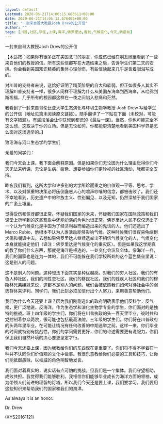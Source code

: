 ```yaml
---
layout: default
Lastmod: 2020-06-21T14:06:15.663511+00:00
date: 2020-06-21T14:06:13.676405+00:00
title: "一封来自哥大教授Josh Drew的公开信"
author: ""
tags: [川普,社区,学生,上课,海洋,佛罗里达,看到,气候变化,今天,新语丝]
---
```


一封来自哥大教授Josh Drew的公开信

【木遥按：如果你有很多正在美国念书的朋友，你应该已经在朋友圈里看到了一些来自他们的教授的信。所有这些信都写在大选结束之后，告诉学生们第二天的安排。你会看到美国知识精英的集体心理创伤，有些信读起来几乎是含着眼泪写成的。

对川普的支持者来说，这恰好证明了精英阶层的自大和软弱。但正如很多人其实不理解川普支持者一样，很多人同样不理解为什么从美国东海岸到西海岸，从哈佛到斯坦福，几乎所有的校园都这样在一夜之间陷入悲痛和茫然。

我看到了一封来自哥伦比亚大学生态演化与环境生物学教授 Josh Drew 写给学生的公开信（地址见篇末阅读原文链接）。随手翻译了一下贴在下面（未校对，可能有文字错漏）。有些段落会让你联想到都徳的《最后一课》。当然，你也可能完全不这么想，这取决于你的立场。但是无论如何，你都能更清楚地看到美国科学界是怎么面对这场选举的。】

致沿海与河口生态学的学生们

亲爱的同学们：

我们今天会上课，我下面会解释原因。但是如果你们无论因为什么理由觉得你们今天无法来听课，无论是生病、疲惫、想要参加你们更珍视的社区活动，我都完全支持。

昨夜我们看到，这所大学和许多别的大学所珍而重之的价值观—平等、思考、学术、以及对慎重的决策必将压倒蛊惑人心的喧声吵嚷的信念，都被击败了。我们还不幸地看到，历史遗产中的种族主义、性别偏见、以及无知，仍然深植于我们国家的广袤土壤里。

觉得受伤和惊讶都很正常。怀疑我们国家的未来，怀疑我们国家在国际政策和我们课堂上所学到的这些现象中还能扮演的角色也很正常。佛罗里达人民不仅仅选出了一个认为气候变化是中国为了经济利益而编造出来的鬼话的人，他们还选出了 Marco Rubio，他根本不认为人类活动能够影响气候。这种时候我们很容易龟缩到犬儒和嘲讽中去，去想如果佛罗里达人继续选举出不相信气候变化的人，气候变化本身就能搞定他们（译注：佛罗里达是气候变化的重灾区）。但是如果我这学期真的教了你们什么东西，那就是海洋是相连的，一处变化会波及全体。像海洋一样，我们的国家也是连为一体的，我们不可能躲在我们学校所处的这个蓝色堡垒里说：这是别人的问题。

这不是别人的问题。这种想法下面其实是种优越感。对我们的穷人社区，我们的有色人种社区，我们的同性恋社区，我们的移民社区，我们的残疾人社区和我们的穆斯林兄弟姐妹来说，这都不是别人的问题。我们会被依照我们如何对待社会中的弱势群体来评判。同学们，我们此刻必须加倍付出个人努力，来用善意帮助他们。

我们为什么今天还要上课？因为我们刚刚选出的政府明确表示他们反科学，反气候，更广泛地说，反海洋。作为生态学和演化生物学专业的学生，你们面对的是独特的挑战。班上四年级的学生们，你们将在川普执政的头一百天里毕业，彼时共和党控制着参众两院，很可能也包括最高法院。三年级的学生们，你们将在川普政府的头两年里毕业，在可能让情况有任何改善的中期选举之前。这样一来，你们毕业的时间就特别有挑战性。你们的学问需要更好，你们的论述需要更有说服力，你们保卫我们自然环境的决心要更坚定才行。

我们今天还要上课，因为我教给你们的东西现在更重要了。你们将不得不学着在一种并不认同你们价值观的文化中做事。我很乐意教给你们必要的工具和技巧，让你们能抵御愚昧，以权威的角色明智地发言。

我们面对着真实的，说实话有点可怕的挑战。但我们是一个集体。我们守望相助，成败共担。我觉得我们能够胜利。我相信你们能够毕业成长为海洋方面的领袖，成为带领人们前进的理智的灯塔。所以我们今天还是要上课，我们要学习，我们要用这些知识来帮助我们的国家和我们的海洋。

As always it is an honor.

Dr. Drew

(XYS20161121)

